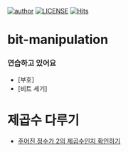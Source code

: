 [![author](https://img.shields.io/badge/author-hyem-brightgreen.svg?style=flat-square)](https://github.com/meyheel/bit-manipulation)
[![LICENSE](https://img.shields.io/dub/l/vibe-d.svg?style=flat-square)](https://github.com/meyheel/bit-manipulation/blob/main/LICENSE)
[![Hits](https://hits.sh/github.com/meyheel/bit-manipulation.svg)](https://hits.sh/github.com/meyheel/bit-manipulation/)
# bit-manipulation




### 연습하고 있어요
- [부호]
- [비트 세기]


# 제곱수 다루기
- [주어진 정수가 2의 제곱수인지 확인하기](https://github.com/meyheel/bit-manipulation/blob/main/temp/checkPowerOf2.md)


